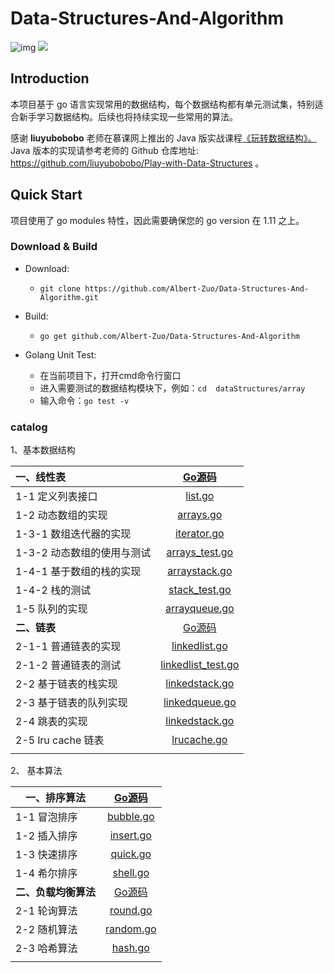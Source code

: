 

# Data-Structures-And-Algorithm

![img](https://img.shields.io/badge/language-go-blue.svg) ![](https://img.shields.io/github/issues-raw/donng/Play-with-Data-Structures)

## Introduction

本项目基于 go 语言实现常用的数据结构，每个数据结构都有单元测试集，特别适合新手学习数据结构。后续也将持续实现一些常用的算法。

感谢 **liuyubobobo** 老师在慕课网上推出的 Java 版实战课程[《玩转数据结构》。](https://coding.imooc.com/class/207.html) Java 版本的实现请参考老师的 Github 仓库地址: https://github.com/liuyubobobo/Play-with-Data-Structures 。

## Quick Start

项目使用了 go modules 特性，因此需要确保您的 go version 在 1.11 之上。

### Download & Build

- Download: 

  -  `git clone https://github.com/Albert-Zuo/Data-Structures-And-Algorithm.git`

- Build: 

  - `go get github.com/Albert-Zuo/Data-Structures-And-Algorithm `

- Golang Unit Test: 

    - 在当前项目下，打开cmd命令行窗口
    - 进入需要测试的数据结构模块下，例如：`cd  dataStructures/array`
    - 输入命令：`go test -v`

### catalog

1、基本数据结构


|**一、线性表** | [Go源码 ](structures/array) |
| :--- | :---: |
| 1-1    定义列表接口 | [list.go](structures/array/list.go) |
| 1-2    动态数组的实现 | [arrays.go](structures/array/arrays.go) |
| 1-3-1 数组迭代器的实现 | [iterator.go](structures/array/iterator.go)|
| 1-3-2 动态数组的使用与测试 | [arrays_test.go](structures/array/arrays_test.go) |
| 1-4-1 基于数组的栈的实现 | [arraystack.go](structures/stack/arraystack.go) |
| 1-4-2 栈的测试 | [stack_test.go](structures/stack/stack_test.go) |
| 1-5     队列的实现 | [arrayqueue.go](structures/queue/array.go) |
| **二、链表** | [Go源码 ](structures/linked) |
| 2-1-1 普通链表的实现 | [linkedlist.go](structures/linked/linkedlist.go) |
| 2-1-2 普通链表的测试 | [linkedlist_test.go](structures/linked/linkedlist_test.go) |
| 2-2     基于链表的栈实现 | [linkedstack.go](structures/stack/linkedstack.go) |
| 2-3     基于链表的队列实现 | [linkedqueue.go](structures/queue/linked.go) |
| 2-4     跳表的实现 | [linkedstack.go](structures/spiklist/spiklist.go) |
| 2-5     lru cache 链表 | [lrucache.go](structures/cache/lrucache.go) |
|  |  |



2、 基本算法

| 一、排序算法         |         [Go源码 ](algorithm/sort)         |
| -------------------- | :---------------------------------------: |
| 1-1 冒泡排序         |   [bubble.go](algorithm/sort/bubble.go)   |
| 1-2 插入排序         |   [insert.go](algorithm/sort/insert.go)   |
| 1-3 快速排序         |    [quick.go](algorithm/sort/quick.go)    |
| 1-4 希尔排序         |    [shell.go](algorithm/sort/shell.go)    |
| **二、负载均衡算法** |       [Go源码 ](algorithm/balance)        |
| 2-1 轮询算法         |  [round.go ](algorithm/balance/round.go)  |
| 2-2 随机算法         | [random.go ](algorithm/balance/random.go) |
| 2-3 哈希算法         |   [hash.go](algorithm/balance/hash.go)    |
|                      |                                           |

